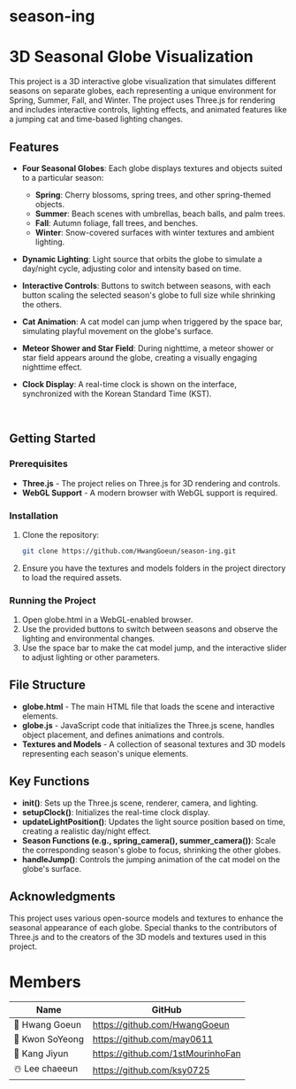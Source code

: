 # season-ing

# 3D Seasonal Globe Visualization

This project is a 3D interactive globe visualization that simulates different seasons on separate globes, each representing a unique environment for Spring, Summer, Fall, and Winter. The project uses Three.js for rendering and includes interactive controls, lighting effects, and animated features like a jumping cat and time-based lighting changes.

## Features

- **Four Seasonal Globes**: Each globe displays textures and objects suited to a particular season:
  - **Spring**: Cherry blossoms, spring trees, and other spring-themed objects.
  - **Summer**: Beach scenes with umbrellas, beach balls, and palm trees.
  - **Fall**: Autumn foliage, fall trees, and benches.
  - **Winter**: Snow-covered surfaces with winter textures and ambient lighting.

- **Dynamic Lighting**: Light source that orbits the globe to simulate a day/night cycle, adjusting color and intensity based on time.

- **Interactive Controls**: Buttons to switch between seasons, with each button scaling the selected season's globe to full size while shrinking the others.

- **Cat Animation**: A cat model can jump when triggered by the space bar, simulating playful movement on the globe's surface.

- **Meteor Shower and Star Field**: During nighttime, a meteor shower or star field appears around the globe, creating a visually engaging nighttime effect.

- **Clock Display**: A real-time clock is shown on the interface, synchronized with the Korean Standard Time (KST).
<br>

## Getting Started

### Prerequisites

- **Three.js** - The project relies on Three.js for 3D rendering and controls.
- **WebGL Support** - A modern browser with WebGL support is required.

### Installation

1. Clone the repository:
   ```bash
   git clone https://github.com/HwangGoeun/season-ing.git
   ```
2. Ensure you have the textures and models folders in the project directory to load the required assets.
### Running the Project
1. Open globe.html in a WebGL-enabled browser.
2. Use the provided buttons to switch between seasons and observe the lighting and environmental changes.
3. Use the space bar to make the cat model jump, and the interactive slider to adjust lighting or other parameters.

## File Structure

- **globe.html** - The main HTML file that loads the scene and interactive elements.
- **globe.js** - JavaScript code that initializes the Three.js scene, handles object placement, and defines animations and controls.
- **Textures and Models** - A collection of seasonal textures and 3D models representing each season's unique elements.

## Key Functions
- **init()**: Sets up the Three.js scene, renderer, camera, and lighting.
- **setupClock()**: Initializes the real-time clock display.
- **updateLightPosition()**: Updates the light source position based on time, creating a realistic day/night effect.
- **Season Functions (e.g., spring_camera(), summer_camera())**: Scale the corresponding season's globe to focus, shrinking the other globes.
- **handleJump()**: Controls the jumping animation of the cat model on the globe's surface.

## Acknowledgments
This project uses various open-source models and textures to enhance the seasonal appearance of each globe. Special thanks to the contributors of Three.js and to the creators of the 3D models and textures used in this project.

# Members

| Name           | GitHub                   |
|----------------|--------------------------|
| 🌸 Hwang Goeun | https://github.com/HwangGoeun |
| 🌴 Kwon SoYeong | https://github.com/may0611 |
| 🍁 Kang Jiyun | https://github.com/1stMourinhoFan |
| ☃️ Lee chaeeun | https://github.com/ksy0725 |
